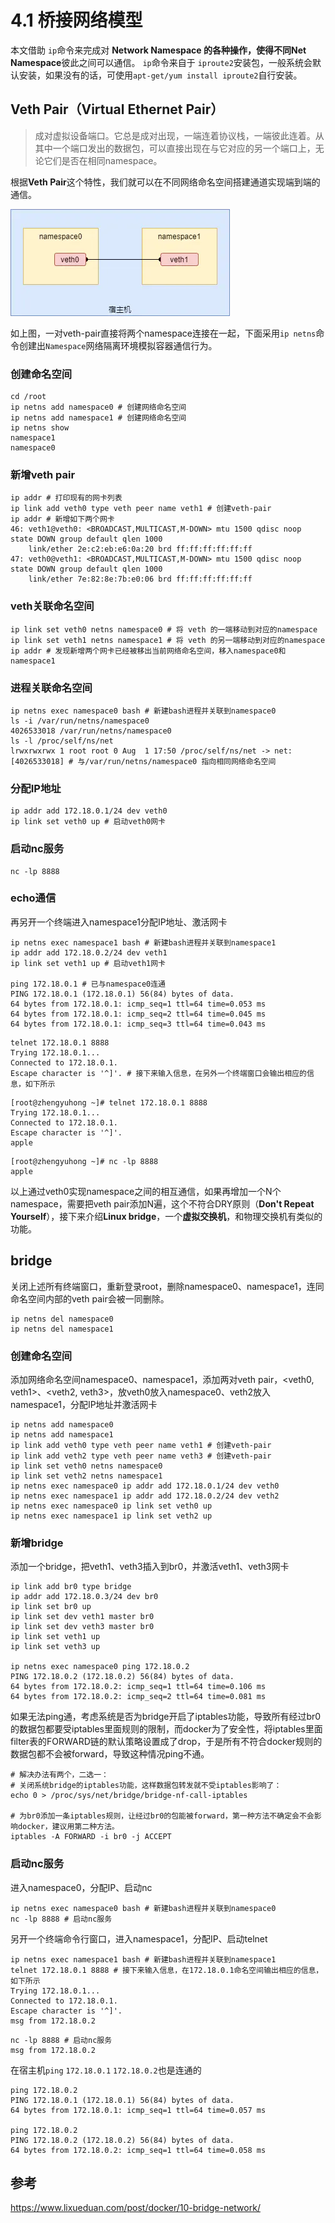 

# 4.1 桥接网络模型

本文借助 `ip`命令来完成对 **Network Namespace **的各种操作，使得不同**Net Namespace**彼此之间可以通信。 `ip`命令来自于 `iproute2`安装包，一般系统会默认安装，如果没有的话，可使用`apt-get/yum install iproute2`自行安装。

## Veth Pair（Virtual Ethernet Pair）

> 成对虚拟设备端口。它总是成对出现，一端连着协议栈，一端彼此连着。从其中一个端口发出的数据包，可以直接出现在与它对应的另一个端口上，无论它们是否在相同namespace。

根据**Veth Pair**这个特性，我们就可以在不同网络命名空间搭建通道实现端到端的通信。

![chapter4.1-1](chapter4.1-1.webp)

如上图，一对veth-pair直接将两个namespace连接在一起，下面采用`ip netns`命令创建出`Namespace`网络隔离环境模拟容器通信行为。

### 创建命名空间

```shell
cd /root
ip netns add namespace0 # 创建网络命名空间
ip netns add namespace1 # 创建网络命名空间
ip netns show
namespace1
namespace0
```

### 新增veth pair

```shell
ip addr # 打印现有的网卡列表 
ip link add veth0 type veth peer name veth1 # 创建veth-pair
ip addr # 新增如下两个网卡
46: veth1@veth0: <BROADCAST,MULTICAST,M-DOWN> mtu 1500 qdisc noop state DOWN group default qlen 1000
    link/ether 2e:c2:eb:e6:0a:20 brd ff:ff:ff:ff:ff:ff
47: veth0@veth1: <BROADCAST,MULTICAST,M-DOWN> mtu 1500 qdisc noop state DOWN group default qlen 1000
    link/ether 7e:82:8e:7b:e0:06 brd ff:ff:ff:ff:ff:ff
```

### veth关联命名空间

```shell
ip link set veth0 netns namespace0 # 将 veth 的一端移动到对应的namespace
ip link set veth1 netns namespace1 # 将 veth 的另一端移动到对应的namespace
ip addr # 发现新增两个网卡已经被移出当前网络命名空间，移入namespace0和namespace1
```

### 进程关联命名空间

```shell
ip netns exec namespace0 bash # 新建bash进程并关联到namespace0
ls -i /var/run/netns/namespace0 
4026533018 /var/run/netns/namespace0
ls -l /proc/self/ns/net
lrwxrwxrwx 1 root root 0 Aug  1 17:50 /proc/self/ns/net -> net:[4026533018] # 与/var/run/netns/namespace0 指向相同网络命名空间
```

### 分配IP地址

```
ip addr add 172.18.0.1/24 dev veth0
ip link set veth0 up # 启动veth0网卡
```

### 启动nc服务

```
nc -lp 8888
```

### echo通信

再另开一个终端进入namespace1分配IP地址、激活网卡

```
ip netns exec namespace1 bash # 新建bash进程并关联到namespace1
ip addr add 172.18.0.2/24 dev veth1
ip link set veth1 up # 启动veth1网卡

ping 172.18.0.1 # 已与namespace0连通
PING 172.18.0.1 (172.18.0.1) 56(84) bytes of data.
64 bytes from 172.18.0.1: icmp_seq=1 ttl=64 time=0.053 ms
64 bytes from 172.18.0.1: icmp_seq=2 ttl=64 time=0.045 ms
64 bytes from 172.18.0.1: icmp_seq=3 ttl=64 time=0.043 ms
```

```
telnet 172.18.0.1 8888
Trying 172.18.0.1...
Connected to 172.18.0.1.
Escape character is '^]'. # 接下来输入信息，在另外一个终端窗口会输出相应的信息，如下所示
```

```
[root@zhengyuhong ~]# telnet 172.18.0.1 8888
Trying 172.18.0.1...
Connected to 172.18.0.1.
Escape character is '^]'.
apple
```

```
[root@zhengyuhong ~]# nc -lp 8888
apple
```

以上通过veth0实现namespace之间的相互通信，如果再增加一个N个namespace，需要把veth pair添加N遍，这个不符合DRY原则（**Don't Repeat Yourself**），接下来介绍**Linux bridge**，一个**虚拟交换机**，和物理交换机有类似的功能。

## bridge

关闭上述所有终端窗口，重新登录root，删除namespace0、namespace1，连同命名空间内部的veth pair会被一同删除。

```
ip netns del namespace0
ip netns del namespace1
```

### 创建命名空间

添加网络命名空间namespace0、namespace1，添加两对veth pair，<veth0, veth1>、<veth2, veth3>，放veth0放入namespace0、veth2放入namespace1，分配IP地址并激活网卡

```
ip netns add namespace0
ip netns add namespace1
ip link add veth0 type veth peer name veth1 # 创建veth-pair
ip link add veth2 type veth peer name veth3 # 创建veth-pair
ip link set veth0 netns namespace0
ip link set veth2 netns namespace1
ip netns exec namespace0 ip addr add 172.18.0.1/24 dev veth0
ip netns exec namespace1 ip addr add 172.18.0.2/24 dev veth2
ip netns exec namespace0 ip link set veth0 up
ip netns exec namespace1 ip link set veth2 up
```

### 新增bridge

添加一个bridge，把veth1、veth3插入到br0，并激活veth1、veth3网卡

```
ip link add br0 type bridge
ip addr add 172.18.0.3/24 dev br0
ip link set br0 up
ip link set dev veth1 master br0
ip link set dev veth3 master br0
ip link set veth1 up
ip link set veth3 up

ip netns exec namespace0 ping 172.18.0.2
PING 172.18.0.2 (172.18.0.2) 56(84) bytes of data.
64 bytes from 172.18.0.2: icmp_seq=1 ttl=64 time=0.106 ms
64 bytes from 172.18.0.2: icmp_seq=2 ttl=64 time=0.081 ms

```

如果无法ping通，考虑系统是否为bridge开启了iptables功能，导致所有经过br0的数据包都要受iptables里面规则的限制，而docker为了安全性，将iptables里面filter表的FORWARD链的默认策略设置成了drop，于是所有不符合docker规则的数据包都不会被forward，导致这种情况ping不通。

```
# 解决办法有两个，二选一：
# 关闭系统bridge的iptables功能，这样数据包转发就不受iptables影响了：
echo 0 > /proc/sys/net/bridge/bridge-nf-call-iptables

# 为br0添加一条iptables规则，让经过br0的包能被forward，第一种方法不确定会不会影响docker，建议用第二种方法。
iptables -A FORWARD -i br0 -j ACCEPT

```

### 启动nc服务

进入namespace0，分配IP、启动nc

```
ip netns exec namespace0 bash # 新建bash进程并关联到namespace0
nc -lp 8888 # 启动nc服务
```

另开一个终端命令行窗口，进入namespace1，分配IP、启动telnet

```
ip netns exec namespace1 bash # 新建bash进程并关联到namespace1
telnet 172.18.0.1 8888 # 接下来输入信息，在172.18.0.1命名空间输出相应的信息，如下所示
Trying 172.18.0.1...
Connected to 172.18.0.1.
Escape character is '^]'.
msg from 172.18.0.2
```

```
nc -lp 8888 # 启动nc服务
msg from 172.18.0.2 
```

在宿主机`ping` `172.18.0.1` `172.18.0.2`也是连通的

```
ping 172.18.0.2
PING 172.18.0.1 (172.18.0.1) 56(84) bytes of data.
64 bytes from 172.18.0.1: icmp_seq=1 ttl=64 time=0.057 ms

ping 172.18.0.2
PING 172.18.0.2 (172.18.0.2) 56(84) bytes of data.
64 bytes from 172.18.0.2: icmp_seq=1 ttl=64 time=0.058 ms
```



## 参考

https://www.lixueduan.com/post/docker/10-bridge-network/
